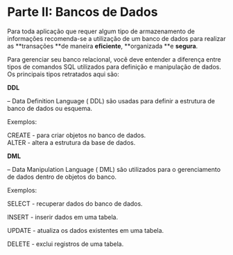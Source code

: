# Parte II: Bancos de Dados

Para toda aplicação que requer algum tipo de armazenamento de informações recomenda-se a utilização de um banco de dados para realizar as **transações **de maneira **eficiente**, **organizada **e **segura**.

Para gerenciar seu banco relacional, você deve entender a diferença entre tipos de comandos SQL utilizados para definição e manipulação de dados. Os principais tipos retratados aqui são:

**DDL**

– Data Definition Language \( DDL\) são usadas para definir a estrutura de banco de dados ou esquema.

Exemplos:

CREATE - para criar objetos no banco de dados.  
ALTER - altera a estrutura da base de dados.

**DML**

– Data Manipulation Language \( DML\) são utilizados para o gerenciamento de dados dentro de objetos do banco.

Exemplos:

SELECT - recuperar dados do banco de dados.

INSERT - inserir dados em uma tabela.

UPDATE - atualiza os dados existentes em uma tabela.

DELETE - exclui registros de uma tabela.

